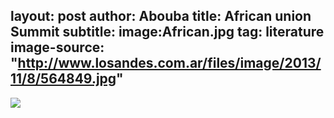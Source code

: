 layout: post
author: Abouba
title: African union Summit
subtitle: 
image:African.jpg
tag: literature
image-source: "http://www.losandes.com.ar/files/image/2013/11/8/564849.jpg"
---

<img src="African union summit.jpg">
